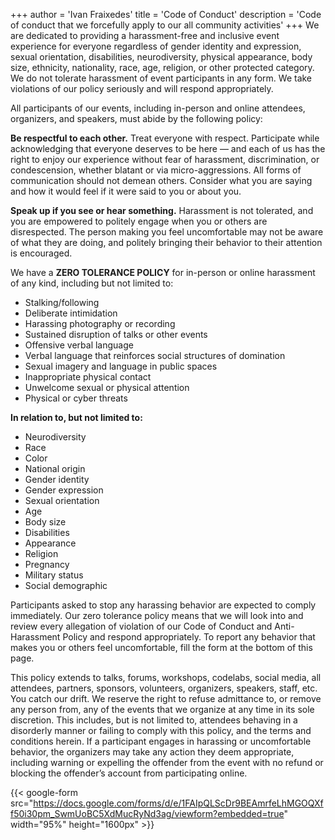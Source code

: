 +++
author = 'Ivan Fraixedes'
title = 'Code of Conduct'
description = 'Code of conduct that we forcefully apply to our all community activities'
+++
We are dedicated to providing a harassment-free and inclusive event experience for everyone regardless of gender identity and expression, sexual orientation, disabilities, neurodiversity, physical appearance, body size, ethnicity, nationality, race, age, religion, or other protected category. We do not tolerate harassment of event participants in any form. We take violations of our policy seriously and will respond appropriately.

All participants of our events, including in-person and online attendees, organizers, and speakers, must abide by the following policy:

**Be respectful to each other.** Treat everyone with respect. Participate while acknowledging that everyone deserves to be here — and each of us has the right to enjoy our experience without fear of harassment, discrimination, or condescension, whether blatant or via micro-aggressions. All forms of communication should not demean others. Consider what you are saying and how it would feel if it were said to you or about you.

**Speak up if you see or hear something.** Harassment is not tolerated, and you are empowered to politely engage when you or others are disrespected. The person making you feel uncomfortable may not be aware of what they are doing, and politely bringing their behavior to their attention is encouraged.

We have a **ZERO TOLERANCE POLICY** for in-person or online harassment of any kind, including but not limited to:
- Stalking/following
- Deliberate intimidation
- Harassing photography or recording
- Sustained disruption of talks or other events
- Offensive verbal language
- Verbal language that reinforces social structures of domination
- Sexual imagery and language in public spaces
- Inappropriate physical contact
- Unwelcome sexual or physical attention
- Physical or cyber threats

**In relation to, but not limited to:**
- Neurodiversity
- Race
- Color
- National origin
- Gender identity
- Gender expression
- Sexual orientation
- Age
- Body size
- Disabilities
- Appearance
- Religion
- Pregnancy
- Military status
- Social demographic

Participants asked to stop any harassing behavior are expected to comply immediately. Our zero tolerance policy means that we will look into and review every allegation of violation of our Code of Conduct and Anti-Harassment Policy and respond appropriately. To report any behavior that makes you or others feel uncomfortable, fill the form at the bottom of this page.

This policy extends to talks, forums, workshops, codelabs, social media, all attendees, partners, sponsors, volunteers, organizers, speakers, staff, etc. You catch our drift. We reserve the right to refuse admittance to, or remove any person from, any of the events that we organize at any time in its sole discretion. This includes, but is not limited to, attendees behaving in a disorderly manner or failing to comply with this policy, and the terms and conditions herein. If a participant engages in harassing or uncomfortable behavior, the organizers may take any action they deem appropriate, including warning or expelling the offender from the event with no refund or blocking the offender’s account from participating online.

{{< google-form src="https://docs.google.com/forms/d/e/1FAIpQLScDr9BEAmrfeLhMGOQXff50i30pm_SwmUoBC5XdMucRyNd3ag/viewform?embedded=true" width="95%" height="1600px" >}}
